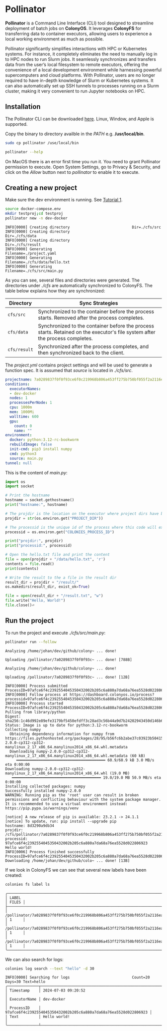 # Pollinator
**Pollinator** is a Command Line Interface (CLI) tool designed to streamline deployment of batch jobs on **ColonyOS**. It leverages **ColonyFS** for transferring data to container executors, allowing users to experience a local working environment as much as possible.

Pollinator significantly simplifies interactions with HPC or Kubernetes systems. For instance, it completely eliminates the need to manually log in to HPC nodes to run Slurm jobs. It seamlessly synchronizes and transfers data from the user’s local filesystem to remote executors, offering the convenience of a local development environment while harnessing powerful supercomputers and cloud platforms. With Pollinator, users are no longer required to have in-depth knowledge of Slurm or Kubernetes systems. It can also automatically set up SSH tunnels to processes running on a Slurm cluster, making it very convenient to run Jupyter notebooks on HPC.

## Installation
The Pollinator CLI can be downloaded [here](https://github.com/colonyos/pollinator/releases). Linux, Window, and Apple is supported.

Copy the binary to directory availble in the *PATH* e.g. **/usr/local/bin**.  

```bash
sudo cp pollinator /use/local/bin
```

```bash
pollinator --help
```

On MacOS there is an error first time you run it. You need to grant Pollinator permission to execute. Open System Settings, go to Privacy & Security, and click on the *Allow* button next to *pollinator* to enable it to execute.

## Creating a new project
Make sure the dev environment is running. See [Tutorial 1](../1-getting-started/tutorial.md).

```bash
source docker-compose.env
mkdir testproj;cd testproj
pollinator new -n dev-docker
```

```console
INFO[0000] Creating directory                            Dir=./cfs/src
INFO[0000] Creating directory                            Dir=./cfs/data
INFO[0000] Creating directory                            Dir=./cfs/result
INFO[0000] Generating                                    Filename=./project.yaml
INFO[0000] Generating                                    Filename=./cfs/data/hello.txt
INFO[0000] Generating                                    Filename=./cfs/src/main.py
```

As you can see, several files and directories were generated. The directories under *./cfs* are automatically synchronized to ColonyFS. The table below explains how they are synchronized:

| Directory   | Sync Strategies                                                                              |
|-------------|----------------------------------------------------------------------------------------------|
| `cfs/src`   | Synchronized to the container before the process starts. Removed after the process completes. |
| `cfs/data`  | Synchronized to the container before the process starts. Retained on the executor's file system after the process completes. |
| `cfs/result`| Synchronized after the process completes, and then synchronized back to the client.          |

The *project.yml* contains project settings and will be used to generate a function spec. It is assumed that *source* is located in *./cfs/src*.

```yaml
projectname: 7a0289837f0f0f93ce6f0c219968b806a453ff275b750bf055f2a2116ea4a121
conditions:
  executorNames:
  - dev-docker
  nodes: 1
  processesPerNode: 1
  cpu: 1000m
  mem: 1000Mi
  walltime: 600
  gpu:
    count: 0
    name: ""
environment:
  docker: python:3.12-rc-bookworm
  rebuildImage: false
  init-cmd: pip3 install numpy
  cmd: python3
  source: main.py
tunnel: null
```

This is the content of *main.py*:

```python
import os
import socket

# Print the hostname
hostname = socket.gethostname()
print("hostname:", hostname)

# The projdir is the location on the executor where project dirs have been synced
projdir = str(os.environ.get("PROJECT_DIR"))

# The processid is the unique id of the process where this code will execute at a remove executor
processid = os.environ.get("COLONIES_PROCESS_ID")

print("projdir:", projdir)
print("processid:", processid)

# Open the hello.txt file and print the content
file = open(projdir + "/data/hello.txt", 'r')
contents = file.read()
print(contents)

# Write the result to the a file in the result dir
result_dir = projdir + "/result/"
os.makedirs(result_dir, exist_ok=True)

file = open(result_dir + "/result.txt", "w")
file.write("Hello, World!")
file.close()⏎
```

## Run the project
To run the project and execute *./cfs/src/main.py*:

```bash
pollinator run --follow
```

```console
Analyzing /home/johan/dev/github/colony~ ... done!

Uploading /pollinator/7a0289837f0f0f93c~ ... done! [788B]

Analyzing /home/johan/dev/github/colony~ ... done!

Uploading /pollinator/7a0289837f0f0f93c~ ... done! [12B]

INFO[0000] Process submitted                             ProcessID=97afce6f4c2392554045350432002b205c6a880a7da68a76ea5528d022806923
INFO[0000] Follow process at https://dashboard.colonyos.io/process?processid=97afce6f4c2392554045350432002b205c6a880a7da68a76ea5528d022806923
INFO[0000] Process started                               ProcessID=97afce6f4c2392554045350432002b205c6a880a7da68a76ea5528d022806923
Pulling from library/python
Digest: sha256:1c46d992e89efe3179bf5450efdff3c28ad3c56b44a9d7b24202943450d146b6
Status: Image is up to date for python:3.12-rc-bookworm
Collecting numpy
  Obtaining dependency information for numpy from https://files.pythonhosted.org/packages/28/95/b56fc6b2abe37c03923b50415df483cf93e09e7438872280a5486131d804/numpy-2.0.0-cp312-cp312-manylinux_2_17_x86_64.manylinux2014_x86_64.whl.metadata
  Downloading numpy-2.0.0-cp312-cp312-manylinux_2_17_x86_64.manylinux2014_x86_64.whl.metadata (60 kB)
     ━━━━━━━━━━━━━━━━━━━━━━━━━━━━━━━━━━━━━━━━ 60.9/60.9 kB 3.0 MB/s eta 0:00:00
Downloading numpy-2.0.0-cp312-cp312-manylinux_2_17_x86_64.manylinux2014_x86_64.whl (19.0 MB)
   ━━━━━━━━━━━━━━━━━━━━━━━━━━━━━━━━━━━━━━━━ 19.0/19.0 MB 50.9 MB/s eta 0:00:00
Installing collected packages: numpy
Successfully installed numpy-2.0.0
WARNING: Running pip as the 'root' user can result in broken permissions and conflicting behaviour with the system package manager. It is recommended to use a virtual environment instead: https://pip.pypa.io/warnings/venv

[notice] A new release of pip is available: 23.2.1 -> 24.1.1
[notice] To update, run: pip install --upgrade pip
hostname: 8d3290a9db34
projdir: /cfs/pollinator/7a0289837f0f0f93ce6f0c219968b806a453ff275b750bf055f2a2116ea4a121
processid: 97afce6f4c2392554045350432002b205c6a880a7da68a76ea5528d022806923
Hello world!
INFO[0006] Process finished successfully                 ProcessID=97afce6f4c2392554045350432002b205c6a880a7da68a76ea5528d022806923
Downloading /home/johan/dev/github/colo~ ... done! [13B]
```

If we look in ColonyFS we can see that several new labels have been created:

```bash
colonies fs label ls
```

```console
╭─────────────────────────────────────────────────────────────────────────────────────┬───────╮
│ LABEL                                                                               │ FILES │
├─────────────────────────────────────────────────────────────────────────────────────┼───────┤
│ /pollinator/7a0289837f0f0f93ce6f0c219968b806a453ff275b750bf055f2a2116ea4a121/src    │ 1     │
│ /pollinator/7a0289837f0f0f93ce6f0c219968b806a453ff275b750bf055f2a2116ea4a121/result │ 1     │
│ /pollinator/7a0289837f0f0f93ce6f0c219968b806a453ff275b750bf055f2a2116ea4a121/data   │ 1     │
╰─────────────────────────────────────────────────────────────────────────────────────┴───────╯
```

We can also search for logs:

```bash
colonies log search --text "hello" -d 30
```

```console
INFO[0000] Searching for logs                            Count=20 Days=30 Text=hello
╭──────────────┬──────────────────────────────────────────────────────────────────╮
│ Timestamp    │ 2024-07-03 09:20:52                                              │
│ ExecutorName │ dev-docker                                                       │
│ ProcessID    │ 97afce6f4c2392554045350432002b205c6a880a7da68a76ea5528d022806923 │
│ Text         │ Hello world!                                                     │
╰──────────────┴──────────────────────────────────────────────────────────────────╯
```
